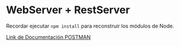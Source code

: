 # WebServer + RestServer

Recordar ejecutar `npm install` para reconstruir los módulos de Node.

[Link de Documentación POSTMAN](https://documenter.getpostman.com/view/16002323/VUjQo5TX)
